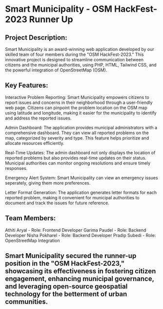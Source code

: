 # Smart Municipality - OSM HackFest-2023 Runner Up

## Project Description:
Smart Municipality is an award-winning web application developed by our skilled team of four members during the "OSM HackFest-2023." This innovative project is designed to streamline communication between citizens and the municipal authorities, using PHP, HTML, Tailwind CSS, and the powerful integration of OpenStreetMap (OSM).

## Key Features:

Interactive Problem Reporting: Smart Municipality empowers citizens to report issues and concerns in their neighborhood through a user-friendly web page. Citizens can pinpoint the problem location on the OSM map using latitude and longitude, making it easier for the municipality to identify and address the reported issues.

Admin Dashboard: The application provides municipal administrators with a comprehensive dashboard. They can view all reported problems on the map, categorized by severity and type. This feature helps prioritize and allocate resources efficiently.

Real-Time Updates: The admin dashboard not only displays the location of reported problems but also provides real-time updates on their status. Municipal authorities can monitor ongoing resolutions and ensure timely responses.

Emergency Alert System: Smart Municipality can view an emergency issues seperately, giving them more preferences.

Letter Format Generation: The application generates letter formats for each reported problem, making it convenient for municipal authorities to document and track the issues for future reference.


## Team Members:
Athiti Aryal - Role: Frontend Developer
Garima Paudel - Role: Backend Developer
Nisha Pokharel - Role: Backend Developer
Pradip Subedi - Role: OpenStreetMap Integration

## Smart Municipality secured the runner-up position in the "OSM HackFest-2023," showcasing its effectiveness in fostering citizen engagement, enhancing municipal governance, and leveraging open-source geospatial technology for the betterment of urban communities.


